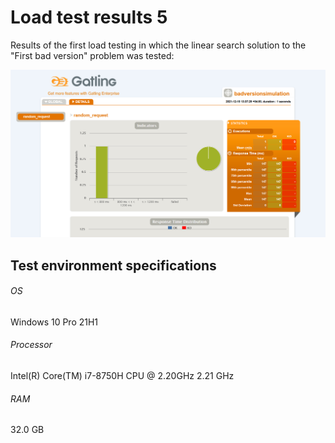 # Load test results 5

Results of the first load testing in which the linear search solution to the "First bad version" problem was tested:

![Load test result 5](load_test_result_5_1.PNG)

## Test environment specifications
###### OS
Windows 10 Pro 21H1
###### Processor
Intel(R) Core(TM) i7-8750H CPU @ 2.20GHz 2.21 GHz
###### RAM
32.0 GB